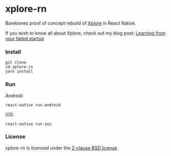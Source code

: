 # xplore-rn

Barebones proof of concept rebuild of [Xplore](https://github.com/Nikaoto/xplore) in React Native.

If you wish to know all about Xplore, check out my blog post: [Learning from your failed startup](https://nika.ninja/blog/learning-from-your-failed-startup)

### Install

```
git clone
cd xplore-rn
yarn install
```

### Run

Android:
```
react-native run-android
```

iOS:
```
react-native run-ios
```

### License

xplore-rn is licensed under the [2-clause BSD license](LICENSE).
